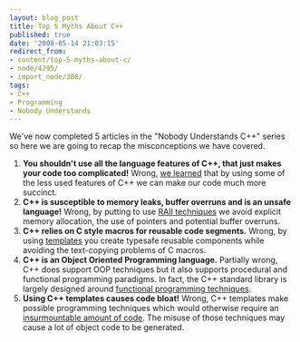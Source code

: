 ```yaml
---
layout: blog_post
title: Top 5 Myths About C++
published: true
date: '2008-05-14 21:03:15'
redirect_from:
- content/top-5-myths-about-c/
- node/4295/
- import_node/308/
tags:
- C++
- Programming
- Nobody Understands
---
```


We've now completed 5 articles in the "Nobody Understands C++" series so here we are going to recap the misconceptions we have covered.

1.  **You shouldn't use all the language features of C++, that just makes your code too complicated!** Wrong, [we learned](/content/nobody-understands-c-intro) that by using some of the less used features of C++ we can make our code much more succinct.
2.  **C++ is susceptible to memory leaks, buffer overruns and is an unsafe language!** Wrong, by putting to use [RAII techniques](/content/nobody-understands-c-part-2-raii) we avoid explicit memory allocation, the use of pointers and potential buffer overruns.
3.  **C++ relies on C style macros for reusable code segments.** Wrong, by using [templates](/content/nobody-understands-c-part-3-templates) you create typesafe reusable components while avoiding the text-copying problems of C macros.
4.  **C++ is an Object Oriented Programming language.** Partially wrong, C++ does support OOP techniques but it also supports procedural and functional programming paradigms. In fact, the C++ standard library is largely designed around [functional programming techniques](/content/nobody-understands-c-part-4-functional-programming).
5.  **Using C++ templates causes code bloat!** Wrong, C++ templates make possible programming techniques which would otherwise require an [insurmountable amount of code](/content/nobody-understands-c-part-5-template-code-bloat). The misuse of those techniques may cause a lot of object code to be generated.

